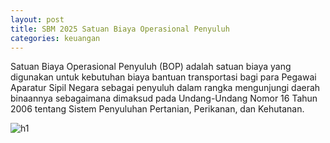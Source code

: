 ```yaml
---
layout: post
title: SBM 2025 Satuan Biaya Operasional Penyuluh
categories: keuangan
---
```


Satuan Biaya Operasional Penyuluh (BOP) adalah satuan biaya yang digunakan untuk kebutuhan biaya bantuan transportasi bagi para Pegawai Aparatur Sipil Negara sebagai penyuluh dalam rangka mengunjungi daerah binaannya sebagaimana dimaksud pada Undang-Undang Nomor 16 Tahun 2006 tentang Sistem Penyuluhan Pertanian, Perikanan, dan Kehutanan.

![h1](https://blogger.googleusercontent.com/img/b/R29vZ2xl/AVvXsEhYqsWJ6T3Jfh177Mt_7cePUg59eGSVbN0-CnO8cA_RNboUBZoPZDA0FX-PwMowIsMspoyjwOtyzXptvUMpF6OZzis5IClI7Z7STRuckAh4JUPUC0eYWMluLFtki4zG92cmPvnGN6L5DCGsY3Tnw6odA0wP9cOhHUDJKXVlOcZKfsF2Rw/s1600/SBM_2025_Page_014.jpg)